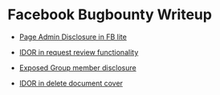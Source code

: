 # Facebook Bugbounty Writeup

- [ Page Admin Disclosure in FB lite ](https://medium.com/@Kntjrld/not-valid-bug-that-leads-to-us-a-multiple-valid-report-in-facebook-25a3fb8cb51)

- [ IDOR in request review functionality](https://bugreader.com/jubabaghdad@request-review-on-behalf-of-other-pages-no-role-in-the-page-in-account-quality-261)

- [ Exposed Group member disclosure ](https://medium.com/@muhammadsholikhin/facebook-vulnerability-expose-group-member-3000-cca809a53f6b)

- [ IDOR in delete document cover ](https://medium.com/@muhammadsholikhin/facebook-vulnerability-1500-for-removing-document-cover-9ffd0173877b)
